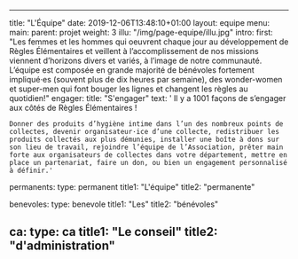 ---

title: "L'Équipe"
date: 2019-12-06T13:48:10+01:00
layout: equipe
menu:
    main:
        parent: projet
        weight: 3
illu: "/img/page-equipe/illu.jpg"
intro:
    first: "Les femmes et les hommes qui oeuvrent chaque jour au développement de Règles Élémentaires et veillent à l’accomplissement de nos missions viennent d’horizons divers et variés, à l’image de notre communauté. L’équipe est composée en grande majorité de bénévoles fortement impliqué·es (souvent plus de dix heures par semaine), des wonder-women et super-men qui font bouger les lignes et changent les règles au quotidien!"
engager:
    title: "S'engager"
    text: '
    Il y a 1001 façons de s’engager aux côtés de Règles Élémentaires !


    Donner des produits d’hygiène intime dans l’un des nombreux points de collectes, devenir organisateur·ice d’une collecte, redistribuer les produits collectés aux plus démunies, installer une boîte à dons sur son lieu de travail, rejoindre l’équipe de l’Association, prêter main forte aux organisateurs de collectes dans votre département, mettre en place un partenariat, faire un don, ou bien un engagement personnalisé à définir.'

permanents:
    type: permanent
    title1: "L'équipe"
    title2: "permanente"

benevoles:
    type: benevole
    title1: "Les"
    title2: "bénévoles"

ca:
    type: ca
    title1: "Le conseil"
    title2: "d'administration"
---